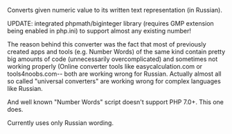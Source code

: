 Converts given numeric value to its written text representation (in Russian).

UPDATE: integrated phpmath/biginteger library (requires GMP extension being enabled in php.ini) to support almost any existing number!

The reason behind this converter was the fact that most of previously created apps and tools (e.g. Number Words) of the same kind 
contain pretty big amounts of code (unnecessarily overcomplicated) and sometimes not working properly (Online converter tools like 
easycalculation.com or tools4noobs.com-- both are working wrong for Russian. 
Actually almost all so called "universal converters" are working wrong for complex languages like Russian.

And well known "Number Words" script doesn't support PHP 7.0+. This one does.
 
Currently uses only Russian wording.


